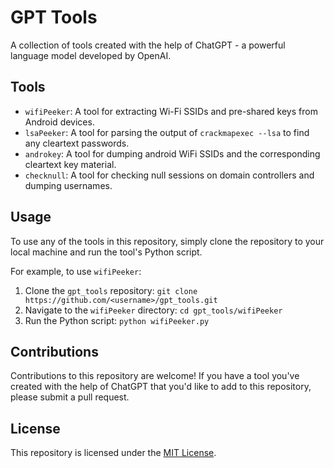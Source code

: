 # GPT Tools

A collection of tools created with the help of ChatGPT - a powerful language model developed by OpenAI.

## Tools

- `wifiPeeker`: A tool for extracting Wi-Fi SSIDs and pre-shared keys from Android devices.
- `lsaPeeker`: A tool for parsing the output of `crackmapexec --lsa` to find any cleartext passwords.
- `androkey`: A tool for dumping android WiFi SSIDs and the corresponding cleartext key material.
- `checknull`: A tool for checking null sessions on domain controllers and dumping usernames.


## Usage

To use any of the tools in this repository, simply clone the repository to your local machine and run the tool's Python script.

For example, to use `wifiPeeker`:

1. Clone the `gpt_tools` repository: `git clone https://github.com/<username>/gpt_tools.git`
2. Navigate to the `wifiPeeker` directory: `cd gpt_tools/wifiPeeker`
3. Run the Python script: `python wifiPeeker.py`

## Contributions

Contributions to this repository are welcome! If you have a tool you've created with the help of ChatGPT that you'd like to add to this repository, please submit a pull request.

## License

This repository is licensed under the [MIT License](https://opensource.org/licenses/MIT).
